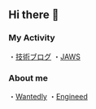 ## Hi there 👋
### My Activity
・[技術ブログ](https://kakuya07218.xsrv.jp/aws.cloudmemo/)
・[JAWS](https://jawsug-nagoya.connpass.com/)

### About me
・[Wantedly](https://www.wantedly.com/id/SMYT)
・[Engineed](https://engineed.io/auth/login?redirect=%2Fmypage)

<!--
**SMYT-BT/SMYT-BT** is a ✨ _special_ ✨ repository because its `README.md` (this file) appears on your GitHub profile.

Here are some ideas to get you started:

- 🔭 I’m currently working on ...
- 🌱 I’m currently learning ...
- 👯 I’m looking to collaborate on ...
- 🤔 I’m looking for help with ...
- 💬 Ask me about ...
- 📫 How to reach me: ...
- 😄 Pronouns: ...
- ⚡ Fun fact: ...
-->
